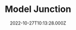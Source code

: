 ---
date: 2022-10-27T10:13:28.000Z
title: Model Junction
latitude: 52.243790933942684
longitude: 0.713068405279013
url: https://www.model-junction.co.uk
category: checkin
---